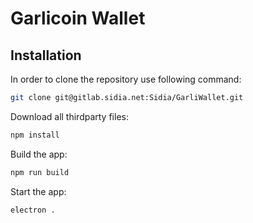 # Garlicoin Wallet

## Installation
In order to clone the repository use following command:
```bash
git clone git@gitlab.sidia.net:Sidia/GarliWallet.git
```

Download all thirdparty files: 
```bash
npm install
```

Build the app:
```bash
npm run build
```

Start the app:
```bash
electron .
```